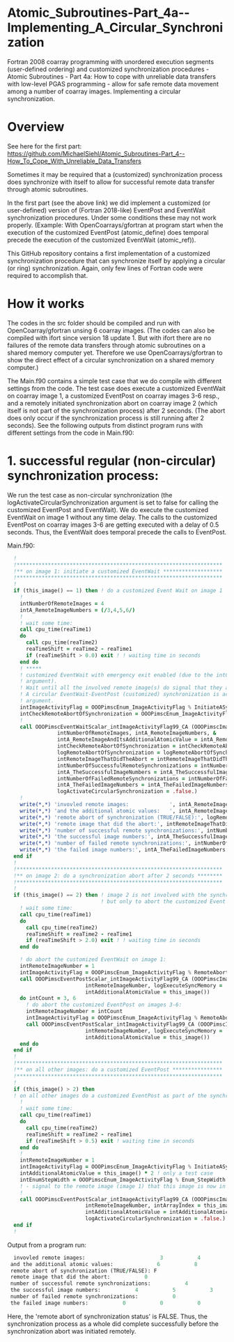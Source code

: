 # Atomic_Subroutines-Part_4a--Implementing_A_Circular_Synchronization
Fortran 2008 coarray programming with unordered execution segments (user-defined ordering) and customized synchronization procedures - Atomic Subroutines - Part 4a: How to cope with unreliable data transfers with low-level PGAS programming - allow for safe remote data movement among a number of coarray images. Implementing a circular synchronization.

# Overview
See here for the first part: https://github.com/MichaelSiehl/Atomic_Subroutines-Part_4--How_To_Cope_With_Unreliable_Data_Transfers <br />

Sometimes it may be required that a (customized) synchronization process does synchronize with itself to allow for successful remote data transfer through atomic subroutines.<br /> 

In the first part (see the above link) we did implement a customized (or user-defined) version of (Fortran 2018-like) EventPost and EventWait synchronization procedures. Under some conditions these may not work properly. (Example: With OpenCoarrays/gfortran at program start when the execution of the customized EventPost (atomic_define) does temporal precede the execution of the customized EventWait (atomic_ref)).<br />

This GitHub repository contains a first implementation of a customized synchronization procedure that can synchronize itself by applying a circular (or ring) synchronization. Again, only few lines of Fortran code were required to accomplish that. <br />

# How it works
The codes in the src folder should be compiled and run with OpenCoarray/gfortran unsing 6 coarray images. (The codes can also be compiled with ifort since version 18 update 1. But with ifort there are no failures of the remote data transfers through atomic subroutines on a shared memory computer yet. Therefore we use OpenCoarrays/gfortran to show the direct effect of a circular synchronization on a shared memory computer.)<br />

The Main.f90 contains a simple test case that we do compile with different settings from the code. The test case does execute a customized EventWait on coarray image 1, a customized EventPost on coarray images 3-6 resp., and a remotely initiated synchronization abort on coarray image 2 (which itself is not part of the synchronization process) after 2 seconds. (The abort does only occur if the synchronization process is still running after 2 seconds). See the following outputs from distinct program runs with different settings from the code in Main.f90:<br />

# 1. successful regular (non-circular) synchronization process:
We run the test case as non-circular synchronization (the logActivateCircularSynchronization argument is set to false for calling the customized EventPost and EventWait). We do execute the customized EventWait on image 1 without any time delay. The calls to the customized EventPost on coarray images 3-6 are getting executed with a delay of 0.5 seconds. Thus, the EventWait does temporal precede the calls to EventPost.<br />

Main.f90:<br />
```fortran
  !
  !******************************************************************
  !** on image 1: initiate a customized EventWait *******************
  !******************************************************************
  !
  if (this_image() == 1) then ! do a customized Event Wait on image 1
    !
    intNumberOfRemoteImages = 4
    intA_RemoteImageNumbers = (/3,4,5,6/)
    !
    ! wait some time:
    call cpu_time(reaTime1)
    do
      call cpu_time(reaTime2)
      reaTimeShift = reaTime2 - reaTime1
      if (reaTimeShift > 0.0) exit ! ! waiting time in seconds
    end do
    ! *****
    ! customized EventWait with emergency exit enabled (due to the intCheckRemoteAbortOfSynchronization
    ! argument).
    ! Wait until all the involved remote image(s) do signal that they are in status InitiateASynchronization.
    ! A circular EventWait-EventPost (customized) synchronization is activated by the logActivateCircularSynchronization
    ! argument.
    intImageActivityFlag = OOOPimscEnum_ImageActivityFlag % InitiateASynchronization
    intCheckRemoteAbortOfSynchronization = OOOPimscEnum_ImageActivityFlag % RemoteAbortOfSynchronization
    !
    call OOOPimscEventWaitScalar_intImageActivityFlag99_CA (OOOPimscImageStatus_CA_1, intImageActivityFlag, &
                intNumberOfRemoteImages, intA_RemoteImageNumbers, &
                intA_RemoteImageAndItsAdditionalAtomicValue = intA_RemoteImageAndItsAdditionalAtomicValue, &
                intCheckRemoteAbortOfSynchronization = intCheckRemoteAbortOfSynchronization, &
                logRemoteAbortOfSynchronization = logRemoteAbortOfSynchronization, &
                intRemoteImageThatDidTheAbort = intRemoteImageThatDidTheAbort, &
                intNumberOfSuccessfulRemoteSynchronizations = intNumberOfSuccessfulRemoteSynchronizations, &
                intA_TheSuccessfulImageNumbers = intA_TheSuccessfulImageNumbers, &
                intNumberOfFailedRemoteSynchronizations = intNumberOfFailedRemoteSynchronizations, &
                intA_TheFailedImageNumbers = intA_TheFailedImageNumbers, &
                logActivateCircularSynchronization = .false.)
    !
    write(*,*) 'invovled remote images:             ', intA_RemoteImageAndItsAdditionalAtomicValue(:,1)
    write(*,*) 'and the additional atomic values:   ', intA_RemoteImageAndItsAdditionalAtomicValue(:,2)
    write(*,*) 'remote abort of synchronization (TRUE/FALSE):', logRemoteAbortOfSynchronization
    write(*,*) 'remote image that did the abort:', intRemoteImageThatDidTheAbort
    write(*,*) 'number of successful remote synchronizations:', intNumberOfSuccessfulRemoteSynchronizations
    write(*,*) 'the successful image numbers:', intA_TheSuccessfulImageNumbers
    write(*,*) 'number of failed remote synchronizations:', intNumberOfFailedRemoteSynchronizations
    write(*,*) 'the failed image numbers:', intA_TheFailedImageNumbers
  end if
  !
  !******************************************************************
  !** on image 2: do a synchronization abort after 2 seconds ********
  !******************************************************************
  !
  if (this_image() == 2) then ! image 2 is not involved with the synchronization itself,
                              ! but only to abort the customized Event Wait synchronization on image 1:
    ! wait some time:
    call cpu_time(reaTime1)
    do
      call cpu_time(reaTime2)
      reaTimeShift = reaTime2 - reaTime1
      if (reaTimeShift > 2.0) exit ! ! waiting time in seconds
    end do

    ! do abort the customized EventWait on image 1:
    intRemoteImageNumber = 1
    intImageActivityFlag = OOOPimscEnum_ImageActivityFlag % RemoteAbortOfSynchronization
    call OOOPimscEventPostScalar_intImageActivityFlag99_CA (OOOPimscImageStatus_CA_1, intImageActivityFlag, &
                         intRemoteImageNumber, logExecuteSyncMemory = .true., &
                         intAdditionalAtomicValue = this_image())
    do intCount = 3, 6
      ! do abort the customized EventPost on images 3-6:
      intRemoteImageNumber = intCount
      intImageActivityFlag = OOOPimscEnum_ImageActivityFlag % RemoteAbortOfSynchronization
      call OOOPimscEventPostScalar_intImageActivityFlag99_CA (OOOPimscImageStatus_CA_1, intImageActivityFlag, &
                         intRemoteImageNumber, logExecuteSyncMemory = .true., &
                         intAdditionalAtomicValue = this_image())
    end do
  end if
  !
  !******************************************************************
  !** on all other images: do a customized EventPost ****************
  !******************************************************************
  !
  if (this_image() > 2) then
  ! on all other images do a customized EventPost as part of the synchronization:
    !
    ! wait some time:
    call cpu_time(reaTime1)
    do
      call cpu_time(reaTime2)
      reaTimeShift = reaTime2 - reaTime1
      if (reaTimeShift > 0.5) exit ! waiting time in seconds
    end do
    !
    intRemoteImageNumber = 1
    intImageActivityFlag = OOOPimscEnum_ImageActivityFlag % InitiateASynchronization
    intAdditionalAtomicValue = this_image() * 2 ! only a test case
    intEnumStepWidth = OOOPimscEnum_ImageActivityFlag % Enum_StepWidth ! only for error checking
    ! - signal to the remote image (image 1) that this image is now in state 'InitiateASynchronization':
    !
    call OOOPimscEventPostScalar_intImageActivityFlag99_CA (OOOPimscImageStatus_CA_1, intImageActivityFlag, &
                         intRemoteImageNumber, intArrayIndex = this_image(), logExecuteSyncMemory = .true., &
                         intAdditionalAtomicValue = intAdditionalAtomicValue, intEnumStepWidth = intEnumStepWidth, &
                         logActivateCircularSynchronization = .false.)
  end if
  !
```
Output from a program run:
```fortran
  invovled remote images:                        3           4           5           6
 and the additional atomic values:              6           8          10          12
 remote abort of synchronization (TRUE/FALSE): F
 remote image that did the abort:           0
 number of successful remote synchronizations:           4
 the successful image numbers:           4           5           3           6
 number of failed remote synchronizations:           0
 the failed image numbers:           0           0           0           0
```
Here, the 'remote abort of synchronization status' is FALSE. Thus, the synchronization process as a whole did complete successfully before the synchronization abort was initiated remotely.<br />
